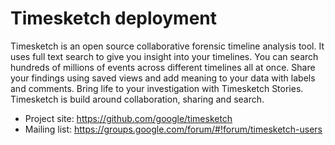 # Timesketch deployment

Timesketch is an open source collaborative forensic timeline analysis tool. It uses full text search to give you insight into your timelines. You can search hundreds of millions of events across different timelines all at once. Share your findings using saved views and add meaning to your data with labels and comments. Bring life to your investigation with Timesketch Stories. Timesketch is build around collaboration, sharing and search.

* Project site: https://github.com/google/timesketch
* Mailing list: https://groups.google.com/forum/#!forum/timesketch-users